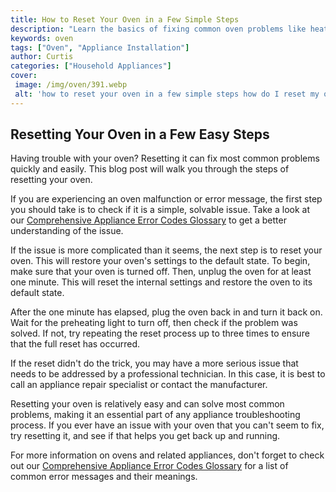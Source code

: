 ```yaml
---
title: How to Reset Your Oven in a Few Simple Steps
description: "Learn the basics of fixing common oven problems like heating smoky smells and airflow issues Get actionable tips and tricks on how to quickly reset your oven without having to call an appliance repairman"
keywords: oven
tags: ["Oven", "Appliance Installation"]
author: Curtis
categories: ["Household Appliances"]
cover: 
 image: /img/oven/391.webp
 alt: 'how to reset your oven in a few simple steps how do I reset my oven'
---
```

## Resetting Your Oven in a Few Easy Steps
Having trouble with your oven? Resetting it can fix most common problems quickly and easily. This blog post will walk you through the steps of resetting your oven.

If you are experiencing an oven malfunction or error message, the first step you should take is to check if it is a simple, solvable issue. Take a look at our [Comprehensive Appliance Error Codes Glossary](./error-codes/) to get a better understanding of the issue.

If the issue is more complicated than it seems, the next step is to reset your oven. This will restore your oven's settings to the default state. To begin, make sure that your oven is turned off. Then, unplug the oven for at least one minute. This will reset the internal settings and restore the oven to its default state.

After the one minute has elapsed, plug the oven back in and turn it back on. Wait for the preheating light to turn off, then check if the problem was solved. If not, try repeating the reset process up to three times to ensure that the full reset has occurred.

If the reset didn't do the trick, you may have a more serious issue that needs to be addressed by a professional technician. In this case, it is best to call an appliance repair specialist or contact the manufacturer.

Resetting your oven is relatively easy and can solve most common problems, making it an essential part of any appliance troubleshooting process. If you ever have an issue with your oven that you can't seem to fix, try resetting it, and see if that helps you get back up and running.

For more information on ovens and related appliances, don't forget to check out our [Comprehensive Appliance Error Codes Glossary](./error-codes/) for a list of common error messages and their meanings.
